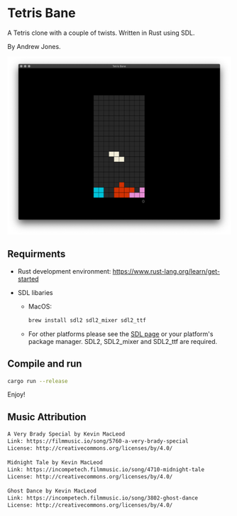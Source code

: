 # Tetris Bane

A Tetris clone with a couple of twists. Written in Rust using SDL.

By Andrew Jones.

![Image of Classic Mode](./assets/screenshots/classic_mode.png)

## Requirments

* Rust development environment: https://www.rust-lang.org/learn/get-started
* SDL libaries

    * MacOS:

        ```sh
        brew install sdl2 sdl2_mixer sdl2_ttf
        ```

   * For other platforms please see the [SDL page](https://www.libsdl.org/download-2.0.php) or your platform's package manager. SDL2, SDL2_mixer and SDL2_ttf are required.


## Compile and run

```sh
cargo run --release
```

Enjoy!

## Music Attribution

```
A Very Brady Special by Kevin MacLeod
Link: https://filmmusic.io/song/5760-a-very-brady-special
License: http://creativecommons.org/licenses/by/4.0/

Midnight Tale by Kevin MacLeod
Link: https://incompetech.filmmusic.io/song/4710-midnight-tale
License: http://creativecommons.org/licenses/by/4.0/

Ghost Dance by Kevin MacLeod
Link: https://incompetech.filmmusic.io/song/3802-ghost-dance
License: http://creativecommons.org/licenses/by/4.0/
```
